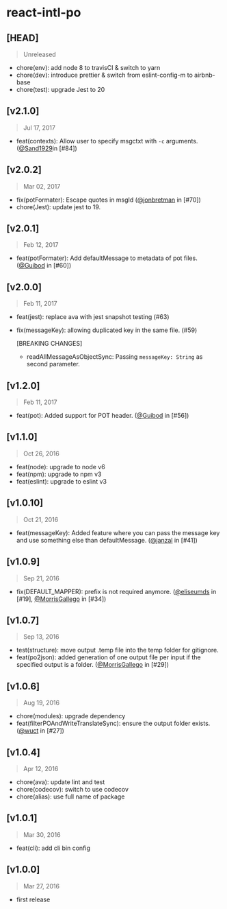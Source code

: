 # react-intl-po

## [HEAD]
> Unreleased

* chore(env): add node 8 to travisCI & switch to yarn
* chore(dev): introduce prettier & switch from eslint-config-m to airbnb-base
* chore(test): upgrade Jest to 20

## [v2.1.0]
> Jul 17, 2017

* feat(contexts): Allow user to specify msgctxt with `-c` arguments. ([@Sand1929](https://github.com/Sand1929)in [#84])

## [v2.0.2]
> Mar 02, 2017

* fix(potFormater): Escape quotes in msgId ([@jonbretman](https://github.com/jonbretman) in [#70])
* chore(Jest): update jest to 19.

## [v2.0.1]
> Feb 12, 2017

* feat(potFormater): Add defaultMessage to metadata of pot files.  ([@Guibod](https://github.com/Guibod) in [#60])

## [v2.0.0]
> Feb 11, 2017

* feat(jest): replace ava with jest snapshot testing (#63)
* fix(messageKey): allowing duplicated key in the same file. (#59)
  
  [BREAKING CHANGES]
  
  - readAllMessageAsObjectSync: Passing `messageKey: String` as second parameter.
  

## [v1.2.0]
> Feb 11, 2017

* feat(pot): Added support for POT header. ([@Guibod](https://github.com/Guibod) in [#56])

## [v1.1.0]
> Oct 26, 2016

* feat(node): upgrade to node v6
* feat(npm): upgrade to npm v3
* feat(eslint): upgrade to eslint v3

## [v1.0.10]
> Oct 21, 2016

* feat(messageKey): Added feature where you can pass the message key and use something else than defaultMessage. ([@janzal](https://github.com/janzal) in [#41])

## [v1.0.9]
> Sep 21, 2016

* fix(DEFAULT_MAPPER): prefix is not required anymore. ([@eliseumds](https://github.com/eliseumds) in [#19], [@MorrisGallego](https://github.com/MorrisGallego) in [#34])

## [v1.0.7]
> Sep 13, 2016

* test(structure): move output .temp file into the temp folder for gitignore.
* feat(po2json): added generation of one output file per input if the specified output is a folder. ([@MorrisGallego](https://github.com/MorrisGallego) in [#29])

## [v1.0.6]
> Aug 19, 2016

* chore(modules): upgrade dependency
* feat(filterPOAndWriteTranslateSync): ensure the output folder exists. ([@wuct](https://github.com/wuct) in [#27])

## [v1.0.4]
> Apr 12, 2016

* chore(ava): update lint and test
* chore(codecov): switch to use codecov
* chore(alias): use full name of package

## [v1.0.1]
> Mar 30, 2016

* feat(cli): add cli bin config

## [v1.0.0]
> Mar 27, 2016

* first release
